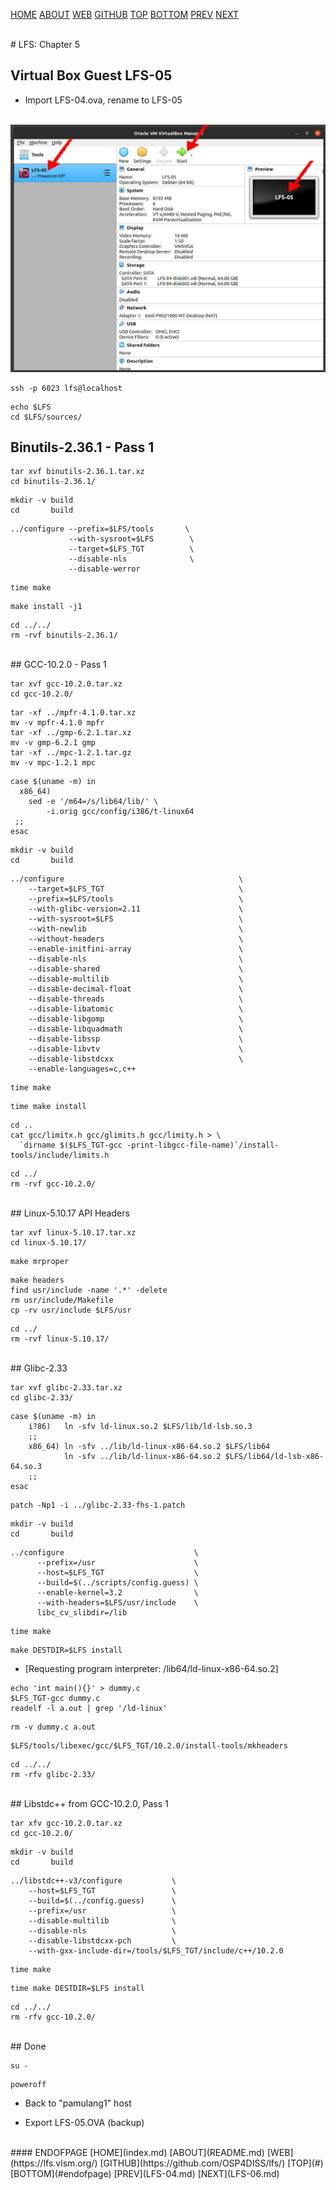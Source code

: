 ---
---

[HOME](index.md)
[ABOUT](README.md)
[WEB](https://lfs.vlsm.org/)
[GITHUB](https://github.com/OSP4DISS/lfs/)
[TOP](#)
[BOTTOM](#endofpage)
[PREV](LFS-04.md)
[NEXT](LFS-06.md)

<br>
# LFS: Chapter 5

## Virtual Box Guest LFS-05

* Import LFS-04.ova, rename to LFS-05

<br>
<img src="pictures/LFS-A39.jpg" width="960">

```
ssh -p 6023 lfs@localhost

```

```
echo $LFS
cd $LFS/sources/

```

## Binutils-2.36.1 - Pass 1

```
tar xvf binutils-2.36.1.tar.xz
cd binutils-2.36.1/

```

```
mkdir -v build
cd       build

```

```
../configure --prefix=$LFS/tools       \
             --with-sysroot=$LFS        \
             --target=$LFS_TGT          \
             --disable-nls              \
             --disable-werror

```

```
time make

```

```
make install -j1

```

```
cd ../../
rm -rvf binutils-2.36.1/

```

<br>
## GCC-10.2.0 - Pass 1

```
tar xvf gcc-10.2.0.tar.xz
cd gcc-10.2.0/

```

```
tar -xf ../mpfr-4.1.0.tar.xz
mv -v mpfr-4.1.0 mpfr
tar -xf ../gmp-6.2.1.tar.xz
mv -v gmp-6.2.1 gmp
tar -xf ../mpc-1.2.1.tar.gz
mv -v mpc-1.2.1 mpc

```

```
case $(uname -m) in
  x86_64)
    sed -e '/m64=/s/lib64/lib/' \
        -i.orig gcc/config/i386/t-linux64
 ;;
esac

```

```
mkdir -v build
cd       build

```

```
../configure                                       \
    --target=$LFS_TGT                              \
    --prefix=$LFS/tools                            \
    --with-glibc-version=2.11                      \
    --with-sysroot=$LFS                            \
    --with-newlib                                  \
    --without-headers                              \
    --enable-initfini-array                        \
    --disable-nls                                  \
    --disable-shared                               \
    --disable-multilib                             \
    --disable-decimal-float                        \
    --disable-threads                              \
    --disable-libatomic                            \
    --disable-libgomp                              \
    --disable-libquadmath                          \
    --disable-libssp                               \
    --disable-libvtv                               \
    --disable-libstdcxx                            \
    --enable-languages=c,c++

```

```
time make

```

```
time make install

```

```
cd ..
cat gcc/limitx.h gcc/glimits.h gcc/limity.h > \
  `dirname $($LFS_TGT-gcc -print-libgcc-file-name)`/install-tools/include/limits.h

```


```
cd ../
rm -rvf gcc-10.2.0/

```

<br>
## Linux-5.10.17 API Headers

```
tar xvf linux-5.10.17.tar.xz
cd linux-5.10.17/

```

```
make mrproper

```

```
make headers
find usr/include -name '.*' -delete
rm usr/include/Makefile
cp -rv usr/include $LFS/usr

```

```
cd ../
rm -rvf linux-5.10.17/

```

<br>
## Glibc-2.33

```
tar xvf glibc-2.33.tar.xz
cd glibc-2.33/

```

```
case $(uname -m) in
    i?86)   ln -sfv ld-linux.so.2 $LFS/lib/ld-lsb.so.3
    ;;
    x86_64) ln -sfv ../lib/ld-linux-x86-64.so.2 $LFS/lib64
            ln -sfv ../lib/ld-linux-x86-64.so.2 $LFS/lib64/ld-lsb-x86-64.so.3
    ;;
esac

```

```
patch -Np1 -i ../glibc-2.33-fhs-1.patch

```

```
mkdir -v build
cd       build

```

```
../configure                             \
      --prefix=/usr                      \
      --host=$LFS_TGT                    \
      --build=$(../scripts/config.guess) \
      --enable-kernel=3.2                \
      --with-headers=$LFS/usr/include    \
      libc_cv_slibdir=/lib

```

```
time make

```

```
make DESTDIR=$LFS install

```

* [Requesting program interpreter: /lib64/ld-linux-x86-64.so.2]

```
echo 'int main(){}' > dummy.c
$LFS_TGT-gcc dummy.c
readelf -l a.out | grep '/ld-linux'

```

```
rm -v dummy.c a.out

```

```
$LFS/tools/libexec/gcc/$LFS_TGT/10.2.0/install-tools/mkheaders

```


```
cd ../../
rm -rfv glibc-2.33/

```

<br>
## Libstdc++ from GCC-10.2.0, Pass 1

```
tar xfv gcc-10.2.0.tar.xz
cd gcc-10.2.0/

```

```
mkdir -v build
cd       build

```

```
../libstdc++-v3/configure           \
    --host=$LFS_TGT                 \
    --build=$(../config.guess)      \
    --prefix=/usr                   \
    --disable-multilib              \
    --disable-nls                   \
    --disable-libstdcxx-pch         \
    --with-gxx-include-dir=/tools/$LFS_TGT/include/c++/10.2.0

```

```
time make

```

```
time make DESTDIR=$LFS install

```

```
cd ../../
rm -rfv gcc-10.2.0/

```

<br>
## Done

```
su -
```

```
poweroff

```

* Back to "pamulang1" host

* Export LFS-05.OVA (backup)

<br>
#### ENDOFPAGE
[HOME](index.md)
[ABOUT](README.md)
[WEB](https://lfs.vlsm.org/)
[GITHUB](https://github.com/OSP4DISS/lfs/)
[TOP](#)
[BOTTOM](#endofpage)
[PREV](LFS-04.md)
[NEXT](LFS-06.md)
<br>

